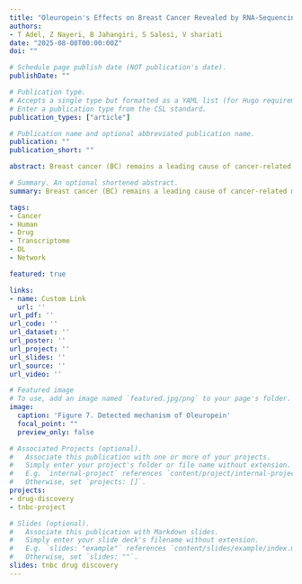 ```yaml
---
title: "Oleuropein's Effects on Breast Cancer Revealed by RNA-Sequencing and Machine Learning"
authors:
- T Adel, Z Nayeri, B Jahangiri, S Salesi, V shariati
date: "2025-08-08T00:00:00Z"
doi: ""

# Schedule page publish date (NOT publication's date).
publishDate: ""

# Publication type.
# Accepts a single type but formatted as a YAML list (for Hugo requirements).
# Enter a publication type from the CSL standard.
publication_types: ["article"]

# Publication name and optional abbreviated publication name.
publication: ""
publication_short: ""

abstract: Breast cancer (BC) remains a leading cause of cancer-related morbidity and mortality worldwide, highlighting the Critical need for innovative treatment strategies. Phytochemicals, bioactive compounds derived from plants, have emerged as promising candidates in cancer therapy due to their diverse anti-cancer properties. Oleuropein, a polyphenol found in olive oil, has shown potential in modulating key signaling pathways, inducing apoptosis, and inhibiting metastasis in various cancer models. In this study, we investigated the effects of oleuropein on genome expression profile of MDA-MB-231 BC cell line by RNA-sequencing method. The cell line treated with 200 μL of oleuropein for 48 hours, total RNA extracted from both treated and untreated cells and RNA sequencing performed to assess global gene expression changes. Differential Gene Expression (DEG) analysis was conducted to evaluate pharmacological effects of Oleuropein treatment through pathway analysis and deep learning models. A comprehensive RNA-sequencing analysis revealed a total of 137 differentially expressed genes in MDA-MB-231cells treated with oleuropein. Of these, 115 genes were downregulated, while 21 genes were upregulated during the study. These findings suggest that oleuropein exerts a significant impact on breast cancer cells by modulating multiple molecular mechanisms. The downregulation of numerous genes involved in cell proliferation, survival, and invasion pathways indicates the potential for oleuropein to inhibit tumor growth and metastasis in BC.

# Summary. An optional shortened abstract.
summary: Breast cancer (BC) remains a leading cause of cancer-related morbidity and mortality worldwide, highlighting the Critical need for innovative treatment strategies. Phytochemicals, bioactive compounds derived from plants, have emerged as promising candidates in cancer therapy due to their diverse anti-cancer properties. Oleuropein, a polyphenol found in olive oil, has shown potential in modulating key signaling pathways, inducing apoptosis, and inhibiting metastasis in various cancer models. In this study, we investigated the effects of oleuropein on genome expression profile of MDA-MB-231 BC cell line by RNA-sequencing method. The cell line treated with 200 μL of oleuropein for 48 hours, total RNA extracted from both treated and untreated cells and RNA sequencing performed to assess global gene expression changes. Differential Gene Expression (DEG) analysis was conducted to evaluate pharmacological effects of Oleuropein treatment through pathway analysis and deep learning models. A comprehensive RNA-sequencing analysis revealed a total of 137 differentially expressed genes in MDA-MB-231cells treated with oleuropein. Of these, 115 genes were downregulated, while 21 genes were upregulated during the study. These findings suggest that oleuropein exerts a significant impact on breast cancer cells by modulating multiple molecular mechanisms. The downregulation of numerous genes involved in cell proliferation, survival, and invasion pathways indicates the potential for oleuropein to inhibit tumor growth and metastasis in BC.

tags:
- Cancer
- Human
- Drug
- Transcriptome
- DL
- Network

featured: true

links:
- name: Custom Link
  url: ''
url_pdf: ''
url_code: ''
url_dataset: ''
url_poster: ''
url_project: ''
url_slides: ''
url_source: ''
url_video: ''

# Featured image
# To use, add an image named `featured.jpg/png` to your page's folder. 
image:
  caption: 'Figure 7. Detected mechanism of Oleuropein'
  focal_point: ""
  preview_only: false

# Associated Projects (optional).
#   Associate this publication with one or more of your projects.
#   Simply enter your project's folder or file name without extension.
#   E.g. `internal-project` references `content/project/internal-project/index.md`.
#   Otherwise, set `projects: []`.
projects:
- drug-discovery
- tnbc-project

# Slides (optional).
#   Associate this publication with Markdown slides.
#   Simply enter your slide deck's filename without extension.
#   E.g. `slides: "example"` references `content/slides/example/index.md`.
#   Otherwise, set `slides: ""`.
slides: tnbc drug discovery
---
```


